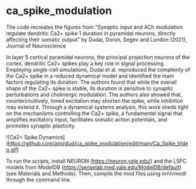 # ca_spike_modulation

The code recreates the figures from "Synaptic input and ACh modulation regulate dendritic Ca2+ spike 1 duration in pyramidal neurons, directly affecting their somatic output" by Dudai, Doron, Segev and London (2021), Journal of Neuroscience

In layer 5 cortical pyramidal neurons, the principal projection neurons of the cortex, dendritic Ca2+ spikes play a key role in signal processing. Employing single-cell simulations, Dudai et al. reproduced the complexity of the Ca2+ spike in a reduced dynamical model and identified the main factors regulating its duration. The authors found that while the overall shape of the Ca2+ spike is stable, its duration is sensitive to synaptic perturbations and cholinergic modulation. The authors also showed that, counterintuitively, timed excitation may shorten the spike, while inhibition may extend it. Through a dynamical systems analysis, this work sheds light on the mechanisms controlling the Ca2+ spike, a fundamental signal that amplifies excitatory input, facilitates somatic action potentials, and promotes synaptic plasticity.

![Ca2+ Spike Dynamics] (https://github.com/amirdud/ca_spike_modulation/edit/main/Ca_Spike_Video.gif)

To run the scripts, install NEURON (https://neuron.yale.edu/) and the L5PC models from ModelDB (https://senselab.med.yale.edu/ModelDB/default) (see Materials and Methods). Then, compile the mod files using nrnivmodl through the command line.
